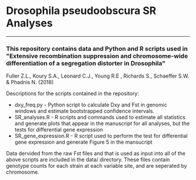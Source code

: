 # Drosophila pseudoobscura SR Analyses
------------------------------------------
### This repository contains data and Python and R scripts used in "Extensive recombination suppression and chromosome-wide differentiation of a segregation distorter in Drosophila" 
Fuller Z.L., Koury S.A., Leonard C.J., Young R.E , Richards S., Schaeffer S.W. & Phadnis N. (2018)

Descriptions for the scripts contained in the repository:
 - dxy_freq.py - Python script to calculate Dxy and Fst in genomic windows and estimate bootstrapped confidence intervals. 
 - SR_analyses.R - R scripts and commands used to estimate all statistics and generate plots that appear in the manuscript for all analyses, but the tests for differential gene expression
 - SR_gene_expression.R - R script used to perform the test for differential gene expression and generate Figure 5 in the mansucript
 
Data dervided from the raw Fst files and that is used as input into all of the above scripts are included in the data/ directory. These files contain genotype counts for each strain at each variable site, and are seperated by chromosome.
